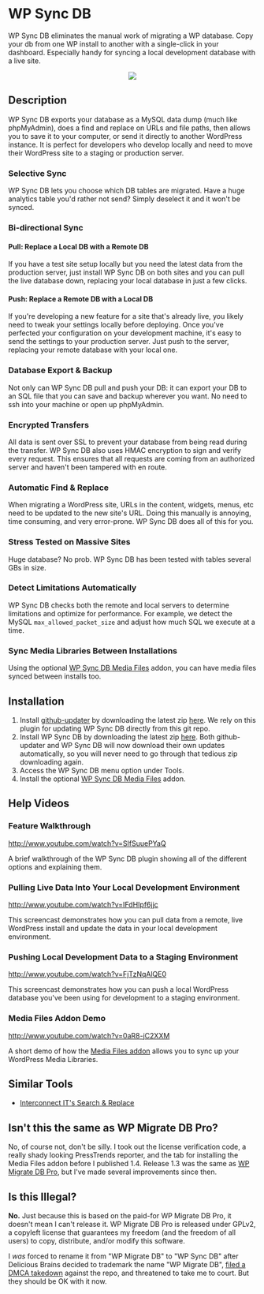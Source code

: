 # WP Sync DB
WP Sync DB eliminates the manual work of migrating a WP database. Copy your db from one WP install to another with a single-click in your dashboard. Especially handy for syncing a local development database with a live site.

<p align="center"><a><img src="https://raw.github.com/slang800/psychic-ninja/master/wp-migrate-db.png"/></a></p>

## Description
WP Sync DB exports your database as a MySQL data dump (much like phpMyAdmin), does a find and replace on URLs and file paths, then allows you to save it to your computer, or send it directly to another WordPress instance. It is perfect for developers who develop locally and need to move their WordPress site to a staging or production server.

### Selective Sync
WP Sync DB lets you choose which DB tables are migrated. Have a huge analytics table you'd rather not send? Simply deselect it and it won't be synced.

### Bi-directional Sync

#### Pull: Replace a Local DB with a Remote DB
If you have a test site setup locally but you need the latest data from the production server, just install WP Sync DB on both sites and you can pull the live database down, replacing your local database in just a few clicks.

#### Push: Replace a Remote DB with a Local DB
If you're developing a new feature for a site that's already live, you likely need to tweak your settings locally before deploying. Once you've perfected your configuration on your development machine, it's easy to send the settings to your production server. Just push to the server, replacing your remote database with your local one.

### Database Export & Backup
Not only can WP Sync DB pull and push your DB: it can export your DB to an SQL file that you can save and backup wherever you want. No need to ssh into your machine or open up phpMyAdmin.

### Encrypted Transfers
All data is sent over SSL to prevent your database from being read during the transfer. WP Sync DB also uses HMAC encryption to sign and verify every request. This ensures that all requests are coming from an authorized server and haven't been tampered with en route.

### Automatic Find & Replace
When migrating a WordPress site, URLs in the content, widgets, menus, etc need to be updated to the new site's URL. Doing this manually is annoying, time consuming, and very error-prone. WP Sync DB does all of this for you.

### Stress Tested on Massive Sites
Huge database? No prob. WP Sync DB has been tested with tables several GBs in size.

### Detect Limitations Automatically
WP Sync DB checks both the remote and local servers to determine limitations and optimize for performance. For example, we detect the MySQL `max_allowed_packet_size` and adjust how much SQL we execute at a time.

### Sync Media Libraries Between Installations
Using the optional [WP Sync DB Media Files](https://github.com/wp-sync-db/wp-sync-db-media-files) addon, you can have media files synced between installs too.

## Installation
1. Install [github-updater](https://github.com/afragen/github-updater) by downloading the latest zip [here](https://github.com/afragen/github-updater/releases). We rely on this plugin for updating WP Sync DB directly from this git repo.
2. Install WP Sync DB by downloading the latest zip [here](https://github.com/wp-sync-db/wp-sync-db/releases). Both github-updater and WP Sync DB will now download their own updates automatically, so you will never need to go through that tedious zip downloading again.
3. Access the WP Sync DB menu option under Tools.
4. Install the optional [WP Sync DB Media Files](https://github.com/wp-sync-db/wp-sync-db-media-files) addon.

## Help Videos

### Feature Walkthrough
http://www.youtube.com/watch?v=SlfSuuePYaQ

A brief walkthrough of the WP Sync DB plugin showing all of the different options and explaining them.

### Pulling Live Data Into Your Local Development Environment
http://www.youtube.com/watch?v=IFdHIpf6jjc

This screencast demonstrates how you can pull data from a remote, live WordPress install and update the data in your local development environment.

### Pushing Local Development Data to a Staging Environment
http://www.youtube.com/watch?v=FjTzNqAlQE0

This screencast demonstrates how you can push a local WordPress database you've been using for development to a staging environment.

### Media Files Addon Demo
http://www.youtube.com/watch?v=0aR8-jC2XXM

A short demo of how the [Media Files addon](https://github.com/wp-sync-db/wp-sync-db-media-files) allows you to sync up your WordPress Media Libraries.

## Similar Tools
 - [Interconnect IT's Search & Replace](https://github.com/interconnectit/Search-Replace-DB)

## Isn't this the same as WP Migrate DB Pro?
No, of course not, don't be silly. I took out the license verification code, a really shady looking PressTrends reporter, and the tab for installing the Media Files addon before I published 1.4. Release 1.3 was the same as [WP Migrate DB Pro](https://deliciousbrains.com/wp-migrate-db-pro), but I've made several improvements since then.

## Is this Illegal?
**No.** Just because this is based on the paid-for WP Migrate DB Pro, it doesn't mean I can't release it. WP Migrate DB Pro is released under GPLv2, a copyleft license that guarantees my freedom (and the freedom of all users) to copy, distribute, and/or modify this software.

I _was_ forced to rename it from "WP Migrate DB" to "WP Sync DB" after Delicious Brains decided to trademark the name "WP Migrate DB", [filed a DMCA takedown](http://wptavern.com/dmca-takedown-notice-issued-against-fork-of-wp-migrate-db-pro) against the repo, and threatened to take me to court. But they should be OK with it now.

